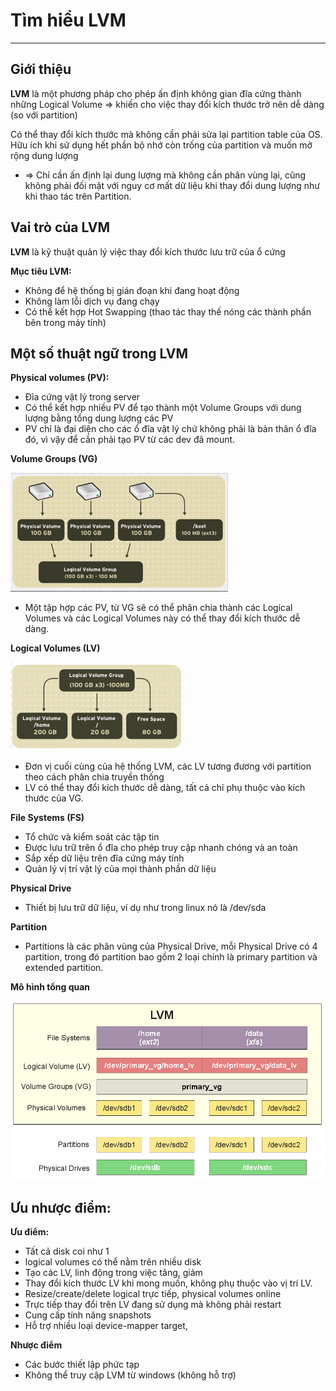 # Tìm hiểu LVM
---
## Giới thiệu
__LVM__ là một phương pháp cho phép ấn định không gian đĩa cứng thành những Logical Volume
=> khiến cho việc thay đổi kích thước trở nên dễ dàng (so với partition)

Có thể thay đổi kích thước mà không cần phải sửa lại partition table của OS. Hữu ích khi sử dụng hết phần bộ nhớ còn trống của partition và muốn mở rộng dung lượng
- => Chỉ cần ấn định lại dung lượng mà không cần phân vùng lại, cũng không phải đối mặt với nguy cơ mất dữ liệu khi thay đổi dung lượng như khi thao tác trên Partition.

## Vai trò của LVM
__LVM__ là kỹ thuật quản lý việc thay đổi kích thước lưu trữ của ổ cứng

__Mục tiêu LVM:__
-	Không để hệ thống bị gián đoạn khi đang hoạt động
-	Không làm lỗi dịch vụ đang chạy
-	Có thể kết hợp Hot Swapping (thao tác thay thế nóng các thành phần bên trong máy tính)

## Một số thuật ngữ trong LVM
__Physical volumes (PV):__
- Đĩa cứng vật lý trong server
- Có thể kết hợp nhiều PV để tạo thành một Volume Groups với dung lượng bằng tổng dung lượng các PV
- PV chỉ là đại diện cho các ổ đĩa vật lý chứ không phải là bản thân ổ đĩa đó, vì vậy để cần phải tạo PV từ các dev đã mount.

__Volume Groups (VG)__

![](PIC/lvm-1.png)

- Một tập hợp các PV, từ VG sẽ có thể phân chia thành các Logical Volumes và các Logical Volumes này có thể thay đổi kích thước dễ dàng.

__Logical Volumes (LV)__

![](PIC/lvm-2.png)

- Đơn vị cuối cùng của hệ thống LVM, các LV tương đương với partition theo cách phân chia truyền thống
- LV có thể thay đổi kích thước dễ dàng, tất cả chỉ phụ thuộc vào kích thước của VG.

__File Systems (FS)__
-	Tổ chức và kiểm soát các tập tin
-	Được lưu trữ trên ổ đĩa cho phép truy cập nhanh chóng và an toàn
-	Sắp xếp dữ liệu trên đĩa cứng máy tính
-	Quản lý vị trí vật lý của mọi thành phần dữ liệu

__Physical Drive__
- Thiết bị lưu trữ dữ liệu, ví dụ như trong linux nó là /dev/sda

__Partition__
- Partitions là các phân vùng của Physical Drive, mỗi Physical Drive có 4 partition, trong đó partition bao gồm 2 loại chính là primary partition và extended partition.

__Mô hình tổng quan__

![](PIC/lvm-3.png)

## Ưu nhược điểm:
__Ưu điểm:__
- Tất cả disk coi như 1
- logical volumes có thể nằm trên nhiều disk
- Tạo các LV, linh động trong việc tăng, giảm
- Thay đổi kích thước LV khi mong muốn, không phụ thuộc vào vị trí LV.
- Resize/create/delete logical trực tiếp, physical volumes online
- Trực tiếp thay đổi trên LV đang sử dụng mà không phải restart
- Cung cấp tính năng snapshots
- Hỗ trợ nhiều loại device-mapper target,

__Nhược điểm__
- Các bước thiết lập phức tạp
- Không thể truy cập LVM từ windows (không hỗ trợ)
